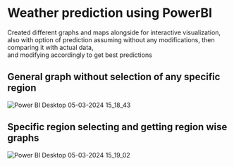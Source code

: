# Weather prediction using  PowerBI
Created different graphs and maps alongside for interactive visualization, also with option of prediction assuming without any modifications, then comparing it with actual data,<br>
and modifying accordingly to get best predictions<br>

<h2> General graph without selection of any specific region </h2>

![Power BI Desktop 05-03-2024 15_18_43](https://github.com/amarkhakhkhar/weather_prediction_powerbi/assets/95528997/9d817ede-f88c-420b-b9c8-4734cf8fe942)
<br>
<h2> Specific region selecting and getting region wise graphs </h2>

![Power BI Desktop 05-03-2024 15_19_02](https://github.com/amarkhakhkhar/weather_prediction_powerbi/assets/95528997/3095cd72-0368-44c2-b564-adf661ed0d84)

